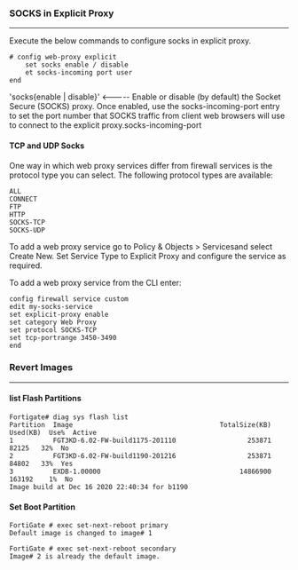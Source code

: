 
### SOCKS in Explicit Proxy
---
Execute the below commands to configure socks in explicit proxy.

    # config web-proxy explicit
        set socks enable / disable
        et socks-incoming port user
    end

'socks{enable | disable}' <-----    Enable or disable (by default) the Socket Secure (SOCKS) proxy. Once enabled, use the socks-incoming-port entry to set the port number that SOCKS traffic from client web browsers will use to connect to the explicit proxy.socks-incoming-port <port>

#### TCP and UDP Socks
One way in which web proxy services differ from firewall services is the protocol type you can select. The following protocol types are available:

    ALL
    CONNECT
    FTP
    HTTP
    SOCKS-TCP
    SOCKS-UDP

To add a web proxy service go to Policy & Objects > Servicesand select Create New. Set Service Type to Explicit Proxy and configure the service as required.

To add a web proxy service from the CLI enter:
```markup
config firewall service custom
edit my-socks-service
set explicit-proxy enable
set category Web Proxy
set protocol SOCKS-TCP
set tcp-portrange 3450-3490
end    
```
### Revert Images
---
#### list Flash Partitions
```markup
Fortigate# diag sys flash list
Partition  Image                                     TotalSize(KB)  Used(KB)  Use%  Active
1          FGT3KD-6.02-FW-build1175-201110                  253871     82125   32%  No
2          FGT3KD-6.02-FW-build1190-201216                  253871     84802   33%  Yes
3          EXDB-1.00000                                   14866900    163192    1%  No
Image build at Dec 16 2020 22:40:34 for b1190
```

#### Set Boot Partition
```markup
FortiGate # exec set-next-reboot primary
Default image is changed to image# 1
```
```markup
FortiGate # exec set-next-reboot secondary
Image# 2 is already the default image.
```
